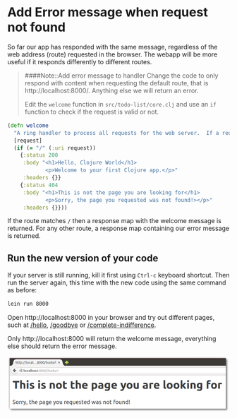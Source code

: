 # Add Error message when request not found

So far our app has responded with the same message, regardless of the web address (route) requested in the browser.  The webapp will be more useful if it responds differently to different routes.

> ####Note::Add error message to handler
> Change the code to only respond with content when requesting the default route, that is http://localhost:8000/.  Anything else we will return an error.
>
> Edit the `welcome` function in `src/todo-list/core.clj` and use an `if` function to check if the request is valid or not.

```clojure
(defn welcome
  "A ring handler to process all requests for the web server.  If a request is for something other than then an error message is returned"
  [request]
  (if (= "/" (:uri request))
    {:status 200
     :body "<h1>Hello, Clojure World</h1>
            <p>Welcome to your first Clojure app.</p>"
     :headers {}}
    {:status 404
     :body "<h1>This is not the page you are looking for</h1>
            <p>Sorry, the page you requested was not found!></p>"
     :headers {}}))
```

If the route matches `/` then a response map with the welcome message is returned.  For any other route, a response map containing our error message is returned.

## Run the new version of your code

  If your server is still running, kill it first using `Ctrl-c` keyboard shortcut.  Then run the server again, this time with the new code using the same command as before:

```bash
lein run 8000
```

  Open http://localhost:8000 in your browser and try out different pages, such at [/hello]( http://localhost:8000/hello),  [/goodbye]( http://localhost:8000/goodbye) or  [/complete-indifference]( http://localhost:8000/complete-indifference).

  Only http://localhost:8000 will return the welcome message, everything else should return the error message.

![todo-list - bad route error message](../images/todo-list-not-the-page-you-are-looking-for.png)
